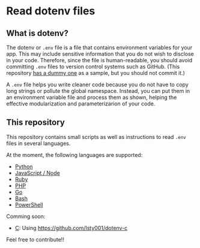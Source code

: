 # Read dotenv files

## What is dotenv?

The dotenv or `.env` file is a file that contains environment variables for your app. This may include sensitive information that you do not wish to disclose in your code. Therefore, since the file is human-readable, you should avoid committing `.env` files to version control systems such as GitHub. (This repository [has a dummy one](./.env) as a sample, but you should not commit it.)

A `.env` file helps you write cleaner code because you do not have to copy long strings or pollute the global namespace. Instead, you can put them in an environment variable file and process them as shown, helping the effective modularization and parameterizarion of your code.


## This repository

This repository contains small scripts as well as instructions to read `.env` files in several languages.

At the moment, the following languages are supported:

- [Python](./python/)
- [JavaScript / Node](./node/)
- [Ruby](./ruby/)
- [PHP](./php/)
- [Go](./go/)
- [Bash](./bash/)
- [PowerShell](./ps1/)

Comming soon:

- [C](./c/): Using <https://github.com/Isty001/dotenv-c>

Feel free to contribute!!
